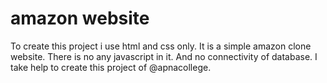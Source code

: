 # amazon website
To create this project i use html and css only. It is a simple amazon clone website.
There is no any javascript in it. And no connectivity of database.
I take help to create this project of @apnacollege. 
